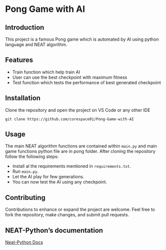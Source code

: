 # Pong Game with AI

## Introduction

This project is a famous Pong game which is automated by AI 
using python language and NEAT algorithm.

## Features
* Train function which help train AI
* User can use the best checkpoint with maximum fitness
* Test function which tests the performance of best generated
checkpoint

## Installation

Clone the repository and open the project on VS Code or any other IDE

```
git clone https://github.com/corespace01/Pong-Game-with-AI
```

## Usage

The main NEAT algorithm functions are contained within `main.py`
and main game functions python file are in pong folder.
After cloning the repository follow the following steps:
* Install al the requirements mentioned in `requirements.txt`.
* Run `main.py`.
* Let the AI play for few generations.
* You can now test the AI using any checkpoint.

## Contributing
Contributions to enhance or expand the project are welcome. 
Feel free to fork the repository, make changes,
and submit pull requests.

## NEAT-Python’s documentation 
[Neat-Python Docs](https://neat-python.readthedocs.io/en/latest/index.html) 
